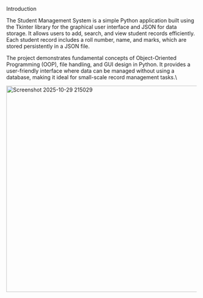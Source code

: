 Introduction

The Student Management System is a simple Python application built using the Tkinter library for the graphical user interface and JSON for data storage.
It allows users to add, search, and view student records efficiently. Each student record includes a roll number, name, and marks, which are stored persistently in a JSON file.

The project demonstrates fundamental concepts of Object-Oriented Programming (OOP), file handling, and GUI design in Python. It provides a user-friendly interface where data can be managed without using a database, making it ideal for small-scale record management tasks.\

<img width="633" height="545" alt="Screenshot 2025-10-29 215029" src="https://github.com/user-attachments/assets/c04881e4-9ff6-4ebc-bd39-05bb6930784f" />

